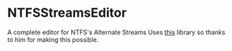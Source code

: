 # NTFSStreamsEditor
A complete editor for NTFS's Alternate Streams
Uses [this](https://github.com/RichardD2/NTFS-Streams/) library so thanks to him for making this possible.
